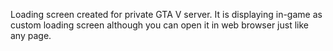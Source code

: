 Loading screen created for private GTA V server. It is displaying in-game as custom loading screen although you can open it in web browser just like any page.